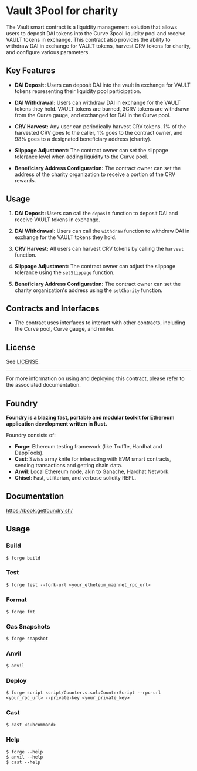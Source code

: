 # Vault 3Pool for charity

The Vault smart contract is a liquidity management solution that allows users to deposit DAI tokens into the Curve 3pool liquidity pool and receive VAULT tokens in exchange. This contract also provides the ability to withdraw DAI in exchange for VAULT tokens, harvest CRV tokens for charity, and configure various parameters.

## Key Features

- **DAI Deposit:** Users can deposit DAI into the vault in exchange for VAULT tokens representing their liquidity pool participation.

- **DAI Withdrawal:** Users can withdraw DAI in exchange for the VAULT tokens they hold. VAULT tokens are burned, 3CRV tokens are withdrawn from the Curve gauge, and exchanged for DAI in the Curve pool.

- **CRV Harvest:** Any user can periodically harvest CRV tokens. 1% of the harvested CRV goes to the caller, 1% goes to the contract owner, and 98% goes to a designated beneficiary address (charity).

- **Slippage Adjustment:** The contract owner can set the slippage tolerance level when adding liquidity to the Curve pool.

- **Beneficiary Address Configuration:** The contract owner can set the address of the charity organization to receive a portion of the CRV rewards.

## Usage

1. **DAI Deposit:** Users can call the `deposit` function to deposit DAI and receive VAULT tokens in exchange.

2. **DAI Withdrawal:** Users can call the `withdraw` function to withdraw DAI in exchange for the VAULT tokens they hold.

3. **CRV Harvest:** All users can harvest CRV tokens by calling the `harvest` function.

4. **Slippage Adjustment:** The contract owner can adjust the slippage tolerance using the `setSlippage` function.

5. **Beneficiary Address Configuration:** The contract owner can set the charity organization's address using the `setCharity` function.

## Contracts and Interfaces

- The contract uses interfaces to interact with other contracts, including the Curve pool, Curve gauge, and minter.

## License

See [LICENSE](LICENSE).

---

For more information on using and deploying this contract, please refer to the associated documentation.


## Foundry

**Foundry is a blazing fast, portable and modular toolkit for Ethereum application development written in Rust.**

Foundry consists of:

-   **Forge**: Ethereum testing framework (like Truffle, Hardhat and DappTools).
-   **Cast**: Swiss army knife for interacting with EVM smart contracts, sending transactions and getting chain data.
-   **Anvil**: Local Ethereum node, akin to Ganache, Hardhat Network.
-   **Chisel**: Fast, utilitarian, and verbose solidity REPL.

## Documentation

https://book.getfoundry.sh/

## Usage

### Build

```shell
$ forge build
```

### Test

```shell
$ forge test --fork-url <your_etheteum_mainnet_rpc_url>
```

### Format

```shell
$ forge fmt
```

### Gas Snapshots

```shell
$ forge snapshot
```

### Anvil

```shell
$ anvil
```

### Deploy

```shell
$ forge script script/Counter.s.sol:CounterScript --rpc-url <your_rpc_url> --private-key <your_private_key>
```

### Cast

```shell
$ cast <subcommand>
```

### Help

```shell
$ forge --help
$ anvil --help
$ cast --help
```
